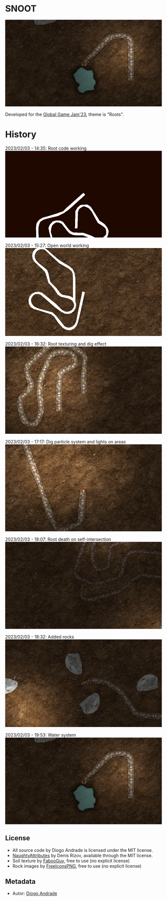 # SNOOT

![TitleImage](Screenshots/screen07.png)

Developed for the [Global Game Jam'23], theme is "Roots".

# History

2023/02/03 - 14:35: Root code working
![First screenshot](Screenshots/screen01.png)

2023/02/03 - 15:27: Open world working
![Open world working](Screenshots/screen02.png)

2023/02/03 - 16:32: Root texturing and dig effect
![Open world working](Screenshots/screen03.png)

2023/02/03 - 17:17: Dig particle system and lights on areas
![Light on areas](Screenshots/screen04.png)

2023/02/03 - 18:07: Root death on self-intersection
![Root death](Screenshots/screen05.png)

2023/02/03 - 18:32: Added rocks
![Rocks](Screenshots/screen06.png)

2023/02/03 - 19:53: Water system
![Water](Screenshots/screen07.png)

## License

* All source code by Diogo Andrade is licensed under the MIT license.
* [NaughtyAttributes] by Denis Rizov, available through the MIT license.
* Soil texture by [FabooGuy], free to use (no explicit license)
* Rock images by [FreeIconsPNG], free to use (no explicit license)

## Metadata

* Autor: [Diogo Andrade]

[Diogo Andrade]:https://github.com/DiogoDeAndrade
[NaughtyAttributes]:https://github.com/dbrizov/NaughtyAttributes
[Crayon]:https://www.craiyon.com/
[Midjourney]:https://www.midjourney.com/home/
[Global Game Jam'23]:https://globalgamejam.org/
[CC0]:https://creativecommons.org/publicdomain/zero/1.0/
[FabooGuy]:https://www.deviantart.com/fabooguy
[FreeIconsPNG]:https://www.freeiconspng.com/